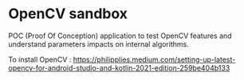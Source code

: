 # OpenCV sandbox

POC (Proof Of Conception) application to test OpenCV features and understand parameters impacts on internal algorithms.

To install OpenCV : https://philipplies.medium.com/setting-up-latest-opencv-for-android-studio-and-kotlin-2021-edition-259be404b133

